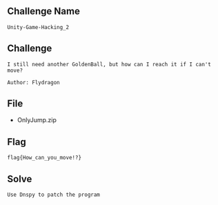 ## Challenge Name
```
Unity-Game-Hacking_2
```
## Challenge
```
I still need another GoldenBall, but how can I reach it if I can't move?  

Author: Flydragon
```
## File
- OnlyJump.zip
## Flag
```
flag{How_can_you_move!?}
```
## Solve
```
Use Dnspy to patch the program
```

